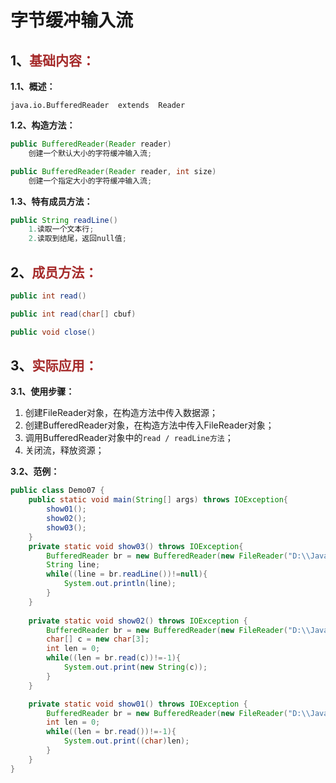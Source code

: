 # 字节缓冲输入流

## 1、<span style="color:brown">基础内容：</span>

**1.1、概述：**

`java.io.BufferedReader  extends  Reader`

**1.2、构造方法：**

<!--这里可以是Reader抽象类对象, 或者子类FileReader, 一般采用后者-->

```java
public BufferedReader(Reader reader)
    创建一个默认大小的字符缓冲输入流;
```

```java
public BufferedReader(Reader reader, int size)
    创建一个指定大小的字符缓冲输入流;
```

**1.3、特有成员方法：**

```java
public String readLine()
    1.读取一个文本行;
	2.读取到结尾，返回null值;
```



## 2、<span style="color:brown">成员方法：</span>

```java
public int read()
```

```java
public int read(char[] cbuf)
```

```java
public void close()
```



## 3、<span style="color:brown">实际应用：</span>

**3.1、使用步骤：**

1. 创建FileReader对象，在构造方法中传入数据源；
2. 创建BufferedReader对象，在构造方法中传入FileReader对象；
3. 调用BufferedReader对象中的`read / readLine方法`；
4. 关闭流，释放资源；

**3.2、范例：**

```java
public class Demo07 {
    public static void main(String[] args) throws IOException{
        show01();
        show02();
        show03();
    }
	private static void show03() throws IOException{
        BufferedReader br = new BufferedReader(new FileReader("D:\\JavaCode\\study_code\\start_code\\Learning\\b.txt"));
        String line;
        while((line = br.readLine())!=null){
            System.out.println(line);
        }
    }
    
    private static void show02() throws IOException {
        BufferedReader br = new BufferedReader(new FileReader("D:\\JavaCode\\study_code\\start_code\\Learning\\b.txt"));
        char[] c = new char[3];
        int len = 0;
        while((len = br.read(c))!=-1){
            System.out.print(new String(c));
        }
    }

    private static void show01() throws IOException {
        BufferedReader br = new BufferedReader(new FileReader("D:\\JavaCode\\study_code\\start_code\\Learning\\b.txt"));
        int len = 0;
        while((len = br.read())!=-1){
            System.out.print((char)len);
        }
    }
}
```